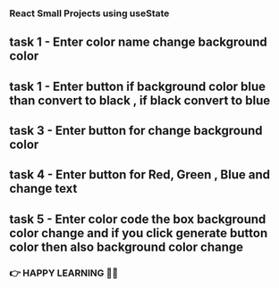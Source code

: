 ### React Small Projects using useState 
## task 1 - Enter color name change background color
## task 1 - Enter button if background color blue than convert to black , if black convert to blue 
## task 3 - Enter  button for change  background color
## task 4 - Enter button for Red, Green , Blue and change text
## task 5 - Enter color code the box background color change and if you click generate button color then also background color change

### 👉 HAPPY LEARNING 👩‍💻
